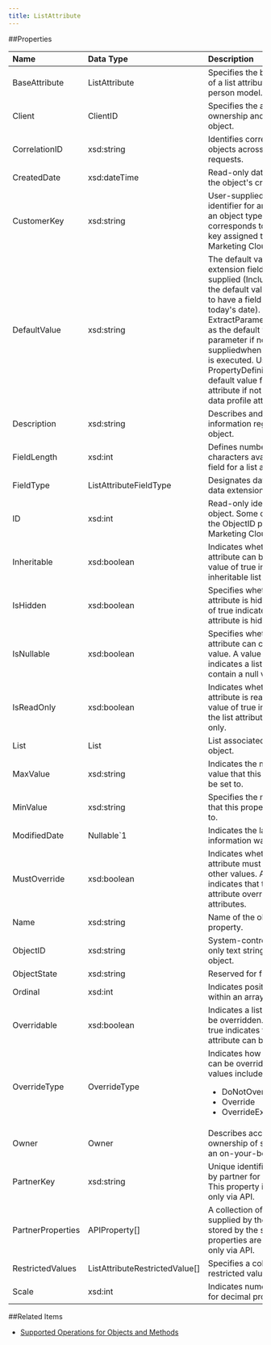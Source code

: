 ```yaml
---
title: ListAttribute
---
```


##Properties
<table class="table table-hover">
<thead align="left">
<tr><th>Name</th><th>Data Type</th><th>Description</th></tr>
</thead>
<tbody>
<tr>
<td>BaseAttribute</td>
<td>ListAttribute</td>
<td>Specifies the base attribute of a list attribute in the person model.</td>
</tr>
<tr>
<td>Client</td>
<td>ClientID</td>
<td>Specifies the account ownership and context of an object.</td>
</tr>
<tr>
<td>CorrelationID</td>
<td>xsd:string</td>
<td>Identifies correlation of objects across several requests.</td>
</tr>
<tr>
<td>CreatedDate</td>
<td>xsd:dateTime</td>
<td>Read-only date and time of the object's creation.</td>
</tr>
<tr>
<td>CustomerKey</td>
<td>xsd:string</td>
<td>User-supplied unique identifier for an object within an object type. This property corresponds to the external key assigned to an object in Marketing Cloud.</td>
</tr>
<tr>
<td>DefaultValue</td>
<td>xsd:string</td>
<td>The default value for a data extension field if no value is supplied (Include Now() as the default value if you wish to have a field default to today's date). Used by ExtractParameterDescription as the default value for the parameter if not suppliedwhen a data extract is executed. Used by PropertyDefinition if the default value for the attribute if not suppliedfor a data profile attribute.</td>
</tr>
<tr>
<td>Description</td>
<td>xsd:string</td>
<td>Describes and provides information regarding the object.</td>
</tr>
<tr>
<td>FieldLength</td>
<td>xsd:int</td>
<td>Defines number of characters available within a field for a list attribute.</td>
</tr>
<tr>
<td>FieldType</td>
<td>ListAttributeFieldType</td>
<td>Designates data type for a data extension field.</td>
</tr>
<tr>
<td>ID</td>
<td>xsd:int</td>
<td>Read-only identifier for an object. Some objects use the ObjectID property as the Marketing Cloud unique ID.</td>
</tr>
<tr>
<td>Inheritable</td>
<td>xsd:boolean</td>
<td>Indicates whether a list attribute can be inherited. A value of true indicates an inheritable list attribute.</td>
</tr>
<tr>
<td>IsHidden</td>
<td>xsd:boolean</td>
<td>Specifies whether a list attribute is hidden. A value of true indicates that the list attribute is hidden.</td>
</tr>
<tr>
<td>IsNullable</td>
<td>xsd:boolean</td>
<td>Specifies whether a list attribute can contain a null value. A value of true indicates a list attributes can contain a null value.</td>
</tr>
<tr>
<td>IsReadOnly</td>
<td>xsd:boolean</td>
<td>Indicates whether a list attribute is read-only. A value of true indicates that the list attribute is read-only.</td>
</tr>
<tr>
<td>List</td>
<td>List</td>
<td>List associated with an object.</td>
</tr>
<tr>
<td>MaxValue</td>
<td>xsd:string</td>
<td>Indicates the maximum value that this property can be set to.</td>
</tr>
<tr>
<td>MinValue</td>
<td>xsd:string</td>
<td>Specifies the minimum value that this property can be set to.</td>
</tr>
<tr>
<td>ModifiedDate</td>
<td>Nullable&#96;1</td>
<td>Indicates the last time object information was modified.</td>
</tr>
<tr>
<td>MustOverride</td>
<td>xsd:boolean</td>
<td>Indicates whether a list attribute must override all other values. A value of true indicates that this list attribute overrides other list attributes.</td>
</tr>
<tr>
<td>Name</td>
<td>xsd:string</td>
<td>Name of the object or property.</td>
</tr>
<tr>
<td>ObjectID</td>
<td>xsd:string</td>
<td>System-controlled, read-only text string identifier for object.</td>
</tr>
<tr>
<td>ObjectState</td>
<td>xsd:string</td>
<td>Reserved for future use.</td>
</tr>
<tr>
<td>Ordinal</td>
<td>xsd:int</td>
<td>Indicates position of object within an array</td>
</tr>
<tr>
<td>Overridable</td>
<td>xsd:boolean</td>
<td>Indicates a list attribute can be overridden. A value of true indicates that a list attribute can be overridden.</td>
</tr>
<tr>
<td>OverrideType</td>
<td>OverrideType</td>
<td>Indicates how a list attribute can be overridden. Valid values include: <ul>
<li>DoNotOverride</li>
<li>Override</li>
<li>OverrideExceptWhenNull</li>
</ul></td>
</tr>
<tr>
<td>Owner</td>
<td>Owner</td>
<td>Describes account ownership of subscriber in an on-your-behalf account.</td>
</tr>
<tr>
<td>PartnerKey</td>
<td>xsd:string</td>
<td>Unique identifier provided by partner for an object. This property is accessible only via API.</td>
</tr>
<tr>
<td>PartnerProperties</td>
<td>APIProperty[]</td>
<td>A collection of metadata supplied by the client and stored by the system. These properties are accessible only via API.</td>
</tr>
<tr>
<td>RestrictedValues</td>
<td>ListAttributeRestrictedValue[]</td>
<td>Specifies a collection for restricted values.</td>
</tr>
<tr>
<td>Scale</td>
<td>xsd:int</td>
<td>Indicates numeric precision for decimal properties.</td>
</tr>
</tbody>
</table>

##Related Items
* [Supported Operations for Objects and Methods](https://developer.salesforce.com/docs/atlas.en-us.mc-apis.meta/mc-apis/supported_operations_for_objects_and_methods.htm)
